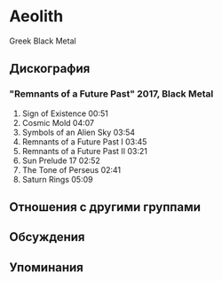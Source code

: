 # Aeolith

Greek Black Metal

## Дискография

### "Remnants of a Future Past" 2017, Black Metal

1. Sign of Existence  00:51   
2. Cosmic Mold  04:07 
3. Symbols of an Alien Sky  03:54  
4. Remnants of a Future Past I  03:45 
5. Remnants of a Future Past II  03:21 
6. Sun Prelude 17  02:52    
7. The Tone of Perseus  02:41   
8. Saturn Rings  05:09    



## Отношения с другими группами


## Обсуждения


## Упоминания

